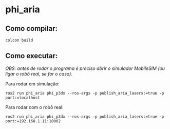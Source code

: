 # phi_aria

## Como compilar: ##
```colcon build```

## Como executar: ##

*OBS: antes de rodar o programa é preciso abrir o simulador MobileSIM (ou ligar o robô real, se for o caso).*

Para rodar em simulação:

```ros2 run phi_aria phi_p3dx --ros-args -p publish_aria_lasers:=true -p port:=localhost```

Para rodar com o robô real:

```ros2 run phi_aria phi_p3dx --ros-args -p publish_aria_lasers:=true -p port:=192.168.1.11:10002```
